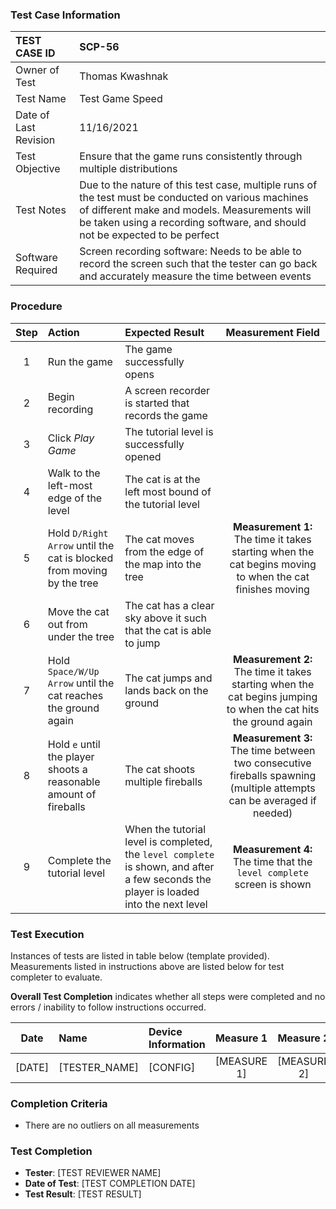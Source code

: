 ### Test Case Information
| TEST CASE ID | SCP-56 |
| :--- | :--- |
| Owner of Test | Thomas Kwashnak |
| Test Name | Test Game Speed |
| Date of Last Revision | 11/16/2021 |
| Test Objective | Ensure that the game runs consistently through multiple distributions |
| Test Notes| Due to the nature of this test case, multiple runs of the test must be conducted on various machines of different make and models. Measurements will be taken using a recording software, and should not be expected to be perfect|
|Software Required|Screen recording software: Needs to be able to record the screen such that the tester can go back and accurately measure the time between events|


### Procedure

|Step | Action | Expected Result | Measurement Field |
|:---:| :---        |    :----  | :----:|
|1|Run the game|The game successfully opens||
|2|Begin recording|A screen recorder is started that records the game||
|3|Click *Play Game*|The tutorial level is successfully opened||
|4|Walk to the left-most edge of the level|The cat is at the left most bound of the tutorial level||
|5|Hold `D/Right Arrow` until the cat is blocked from moving by the tree|The cat moves from the edge of the map into the tree|**Measurement 1:** The time it takes starting when the cat begins moving to when the cat finishes moving|
|6|Move the cat out from under the tree|The cat has a clear sky above it such that the cat is able to jump||
|7|Hold `Space/W/Up Arrow` until the cat reaches the ground again|The cat jumps and lands back on the ground|**Measurement 2:** The time it takes starting when the cat begins jumping to when the cat hits the ground again|
|8|Hold `e` until the player shoots a reasonable amount of fireballs|The cat shoots multiple fireballs|**Measurement 3:** The time between two consecutive fireballs spawning (multiple attempts can be averaged if needed)|\
|9|Complete the tutorial level|When the tutorial level is completed, the `level complete` is shown, and after a few seconds the player is loaded into the next level|**Measurement 4:** The time that the `level complete` screen is shown

### Test Execution
Instances of tests are listed in table below (template provided). Measurements listed in instructions above are listed below for test completer to evaluate.

**Overall Test Completion** indicates whether all steps were completed and no errors / inability to follow instructions occurred.


|Date|Name|Device Information | Measure 1|Measure 2|Measure 3|Measure 4|Pass/Fail|
|:---:|:---|:---|:---:|:---:|:---:|:---:|:---:|
|[DATE]|[TESTER_NAME]|[CONFIG]|[MEASURE 1]|[MEASURE 2]|[MEASURE 3]|[MEASURE 4]|[PASS/FAIL]|

[comment]: <> (Add test rows to end here ^^)

### Completion Criteria
 - There are no outliers on all measurements

### Test Completion
- **Tester**: [TEST REVIEWER NAME]
- **Date of Test**: [TEST COMPLETION DATE]
- **Test Result**: [TEST RESULT]